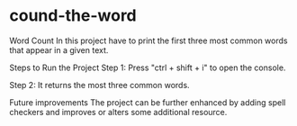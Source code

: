 # cound-the-word
Word Count In this project have to print the first three most common words that appear in a given text.

Steps to Run the Project Step 1: Press "ctrl + shift + i" to open the console.

Step 2: It returns the most three common words.

Future improvements The project can be further enhanced by adding spell checkers and improves or alters some additional resource.

